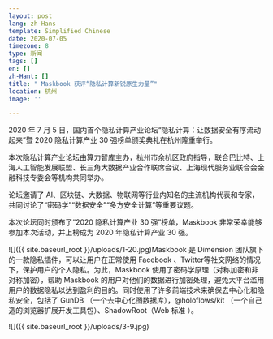 ```yaml
---
layout: post
lang: zh-Hans
template: Simplified Chinese
date: 2020-07-05
timezone: 8
type: 新闻
tags: []
en: []
zh-Hant: []
title: " Maskbook 获评​“隐私计算新锐原生力量”"
location: 杭州
image: ''

---
```

2020 年 7 月 5 日，国内首个隐私计算产业论坛“隐私计算：让数据安全有序流动起来”暨 2020 隐私计算产业 30 强榜单颁奖典礼在杭州隆重举行。

本次隐私计算产业论坛由算力智库主办，杭州市余杭区政府指导，联合巴比特、上海人工智能发展联盟、长三角大数据产业合作联席会议、上海现代服务业联合会金融科技专委会等机构共同举办。

论坛邀请了 AI、区块链、大数据、物联网等行业内知名的主流机构代表和专家，共同讨论了“密码学”“数据安全”“多方安全计算”等重要议题。

本次论坛同时颁布了“2020 隐私计算产业 30 强”榜单，Maskbook 非常荣幸能够参加本次活动，并上榜成为 2020 年隐私计算产业 30 强。

![]({{ site.baseurl_root }}/uploads/1-20.jpg)Maskbook 是 Dimension 团队旗下的一款隐私插件，可以让用户在正常使用 Facebook 、Twitter等社交网络的情况下，保护用户的个人隐私。为此，Maskbook 使用了密码学原理（对称加密和非对称加密），帮助 Maskbook 的用户对他们的数据进行加密处理，避免大平台滥用用户的数据隐私以达到盈利的目的。同时使用了许多前端技术来确保去中心化和隐私安全，包括了 GunDB （一个去中心化图数据库），@holoflows/kit （一个自己造的浏览器扩展开发工具包）、ShadowRoot（Web 标准 ）。

![]({{ site.baseurl_root }}/uploads/3-9.jpg)